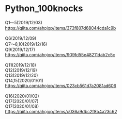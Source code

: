 # Python_100knocks

Q1～5(2019/12/03)<br>
https://qiita.com/ahpjop/items/373f807d68044cda1c9b
<br>
<br>
Q6(2019/12/09)<br>
Q7～8,10(2019/12/16)<br>
Q9(2019/12/17)<br>
https://qiita.com/ahpjop/items/909fd55e48211dab2c5c
<br>
<br>
Q11(2019/12/18)<br>
Q12(2019/12/19)<br>
Q13(2019/12/20)<br>
Q14,15(2020/01/01)<br>
https://qiita.com/ahpjop/items/023cb561d7a2081ad606
<br>
<br>
Q16(2020/01/02)<br>
Q17(2020/01/07)<br>
Q17(2020/01/08)<br>
https://qiita.com/ahpjop/items/c036a9dbc2f8b4a23c62


